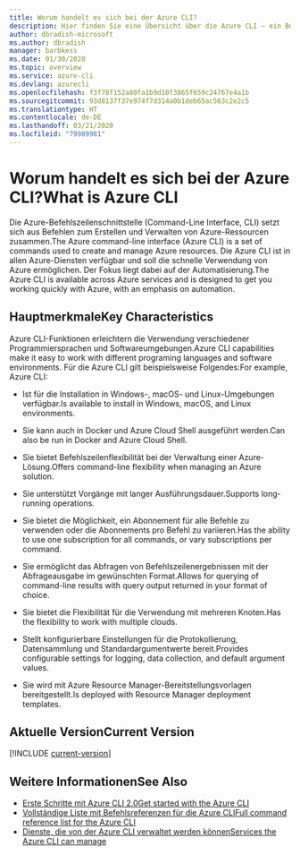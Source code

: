 ```yaml
---
title: Worum handelt es sich bei der Azure CLI?
description: Hier finden Sie eine Übersicht über die Azure CLI – ein Befehlszeilenschnittstellentool zum Erstellen und Verwalten von Azure-Ressourcen, das jetzt in Windows-, macOS- und Linux-Umgebungen verfügbar ist.
author: dbradish-microsoft
ms.author: dbradish
manager: barbkess
ms.date: 01/30/2020
ms.topic: overview
ms.service: azure-cli
ms.devlang: azurecli
ms.openlocfilehash: f3f78f152a80fa1b9d10f3865f659c24767e4a1b
ms.sourcegitcommit: 93d8137f37e974f7d314a0b1deb65ac563c2e2c5
ms.translationtype: HT
ms.contentlocale: de-DE
ms.lasthandoff: 03/21/2020
ms.locfileid: "79989981"
---
```

# <a name="what-is-azure-cli"></a><span data-ttu-id="a49ad-103">Worum handelt es sich bei der Azure CLI?</span><span class="sxs-lookup"><span data-stu-id="a49ad-103">What is Azure CLI</span></span>

<span data-ttu-id="a49ad-104">Die Azure-Befehlszeilenschnittstelle (Command-Line Interface, CLI) setzt sich aus Befehlen zum Erstellen und Verwalten von Azure-Ressourcen zusammen.</span><span class="sxs-lookup"><span data-stu-id="a49ad-104">The Azure command-line interface (Azure CLI) is a set of commands used to create and manage Azure resources.</span></span>  <span data-ttu-id="a49ad-105">Die Azure CLI ist in allen Azure-Diensten verfügbar und soll die schnelle Verwendung von Azure ermöglichen. Der Fokus liegt dabei auf der Automatisierung.</span><span class="sxs-lookup"><span data-stu-id="a49ad-105">The Azure CLI is available across Azure services and is designed to get you working quickly with Azure, with an emphasis on automation.</span></span>

## <a name="key-characteristics"></a><span data-ttu-id="a49ad-106">Hauptmerkmale</span><span class="sxs-lookup"><span data-stu-id="a49ad-106">Key Characteristics</span></span>

<span data-ttu-id="a49ad-107">Azure CLI-Funktionen erleichtern die Verwendung verschiedener Programmiersprachen und Softwareumgebungen.</span><span class="sxs-lookup"><span data-stu-id="a49ad-107">Azure CLI capabilities make it easy to work with different programing languages and software environments.</span></span>  <span data-ttu-id="a49ad-108">Für die Azure CLI gilt beispielsweise Folgendes:</span><span class="sxs-lookup"><span data-stu-id="a49ad-108">For example, Azure CLI:</span></span>

- <span data-ttu-id="a49ad-109">Ist für die Installation in Windows-, macOS- und Linux-Umgebungen verfügbar.</span><span class="sxs-lookup"><span data-stu-id="a49ad-109">Is available to install in Windows, macOS, and Linux environments.</span></span>

- <span data-ttu-id="a49ad-110">Sie kann auch in Docker und Azure Cloud Shell ausgeführt werden.</span><span class="sxs-lookup"><span data-stu-id="a49ad-110">Can also be run in Docker and Azure Cloud Shell.</span></span>
- <span data-ttu-id="a49ad-111">Sie bietet Befehlszeilenflexibilität bei der Verwaltung einer Azure-Lösung.</span><span class="sxs-lookup"><span data-stu-id="a49ad-111">Offers command-line flexibility when managing an Azure solution.</span></span>
- <span data-ttu-id="a49ad-112">Sie unterstützt Vorgänge mit langer Ausführungsdauer.</span><span class="sxs-lookup"><span data-stu-id="a49ad-112">Supports long-running operations.</span></span>
- <span data-ttu-id="a49ad-113">Sie bietet die Möglichkeit, ein Abonnement für alle Befehle zu verwenden oder die Abonnements pro Befehl zu variieren.</span><span class="sxs-lookup"><span data-stu-id="a49ad-113">Has the ability to use one subscription for all commands, or vary subscriptions per command.</span></span>
- <span data-ttu-id="a49ad-114">Sie ermöglicht das Abfragen von Befehlszeilenergebnissen mit der Abfrageausgabe im gewünschten Format.</span><span class="sxs-lookup"><span data-stu-id="a49ad-114">Allows for querying of command-line results with query output returned in your format of choice.</span></span>
- <span data-ttu-id="a49ad-115">Sie bietet die Flexibilität für die Verwendung mit mehreren Knoten.</span><span class="sxs-lookup"><span data-stu-id="a49ad-115">Has the flexibility to work with multiple clouds.</span></span>
- <span data-ttu-id="a49ad-116">Stellt konfigurierbare Einstellungen für die Protokollierung, Datensammlung und Standardargumentwerte bereit.</span><span class="sxs-lookup"><span data-stu-id="a49ad-116">Provides configurable settings for logging, data collection, and default argument values.</span></span>
- <span data-ttu-id="a49ad-117">Sie wird mit Azure Resource Manager-Bereitstellungsvorlagen bereitgestellt.</span><span class="sxs-lookup"><span data-stu-id="a49ad-117">Is deployed with Resource Manager deployment templates.</span></span>

## <a name="current-version"></a><span data-ttu-id="a49ad-118">Aktuelle Version</span><span class="sxs-lookup"><span data-stu-id="a49ad-118">Current Version</span></span>

[!INCLUDE [current-version](includes/current-version.md)]

## <a name="see-also"></a><span data-ttu-id="a49ad-119">Weitere Informationen</span><span class="sxs-lookup"><span data-stu-id="a49ad-119">See Also</span></span>

- [<span data-ttu-id="a49ad-120">Erste Schritte mit Azure CLI 2.0</span><span class="sxs-lookup"><span data-stu-id="a49ad-120">Get started with the Azure CLI</span></span>](get-started-with-azure-cli.md)
- [<span data-ttu-id="a49ad-121">Vollständige Liste mit Befehlsreferenzen für die Azure CLI</span><span class="sxs-lookup"><span data-stu-id="a49ad-121">Full command reference list for the Azure CLI</span></span>](/cli/azure/reference-index)
- [<span data-ttu-id="a49ad-122">Dienste, die von der Azure CLI verwaltet werden können</span><span class="sxs-lookup"><span data-stu-id="a49ad-122">Services the Azure CLI can manage</span></span>](azure-services-the-azure-cli-can-manage.md)
